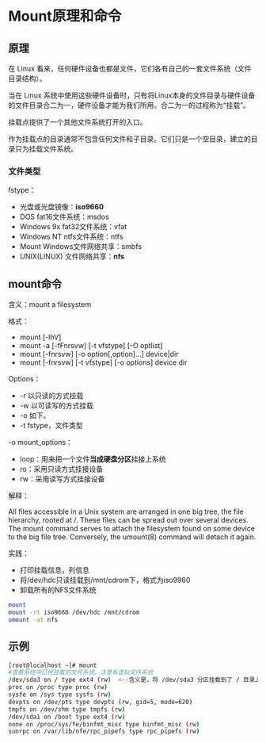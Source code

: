 # Mount原理和命令

## 原理

在 Linux 看来，任何硬件设备也都是文件，它们各有自己的一套文件系统（文件目录结构）。

当在 Linux 系统中使用这些硬件设备时，只有将Linux本身的文件目录与硬件设备的文件目录合二为一，硬件设备才能为我们所用。合二为一的过程称为“挂载”。

挂载点提供了一个其他文件系统打开的入口。

作为挂载点的目录通常不包含任何文件和子目录。它们只是一个空目录，建立的目录只为挂载文件系统。

### 文件类型

fstype：
* 光盘或光盘镜像：**iso9660**
* DOS fat16文件系统：msdos
* Windows 9x fat32文件系统：vfat
* Windows NT ntfs文件系统：ntfs
* Mount Windows文件网络共享：smbfs
* UNIX(LINUX) 文件网络共享：**nfs**


## mount命令

含义：mount a filesystem

格式：
* mount [-lhV]
* mount -a [-fFnrsvw] [-t vfstype] [-O optlist]
* mount [-fnrsvw] [-o option[,option]...]  device|dir
* mount [-fnrsvw] [-t vfstype] [-o options] device dir

Options：
* -r 以只读的方式挂载
* -w 以可读写的方式挂载
* -o 如下。
* -t fstype，文件类型


-o mount_options：
* loop：用来把一个文件**当成硬盘分区**挂接上系统
* ro：采用只读方式挂接设备
* rw：采用读写方式挂接设备

解释：

All files accessible in a Unix system are arranged in one big tree, the file hierarchy, rooted at /.  These files can be spread out over several devices. The mount command serves to attach the filesystem found on some device to the big file tree. Conversely, the umount(8) command will detach it again.

实践：
* 打印挂载信息，列信息
* 将/dev/hdc只读挂载到/mnt/cdrom下，格式为iso9960
* 卸载所有的NFS文件系统

```sh
mount
mount -rt iso9660 /dev/hdc /mnt/cdrom
umount -at nfs
```

## 示例

```sh
[root@localhost ~]# mount
#查看系统中已经挂载的文件系统，注意有虚拟文件系统
/dev/sda3 on / type ext4 (rw)  <--含义是，将 /dev/sda3 分区挂载到了 / 目录上，文件系统是 ext4，具有读写权限
proc on /proc type proc (rw)
sysfe on /sys type sysfs (rw)
devpts on /dev/pts type devpts (rw, gid=5, mode=620)
tmpfs on /dev/shm type tmpfs (rw)
/dev/sda1 on /boot type ext4 (rw)
none on /proc/sys/fe/binfmt_misc type binfmt_misc (rw)
sunrpc on /var/lib/nfe/rpc_pipefs type rpc_pipefs (rw)
```


